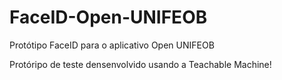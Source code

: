 # FaceID-Open-UNIFEOB
Protótipo FaceID para o aplicativo Open UNIFEOB

Protóripo de teste densenvolvido usando a Teachable Machine!
